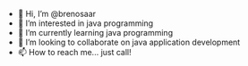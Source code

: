 - 👋 Hi, I’m @brenosaar
- 👀 I’m interested in java programming
- 🌱 I’m currently learning java programming
- 💞️ I’m looking to collaborate on java application development
- 📫 How to reach me... just call!


